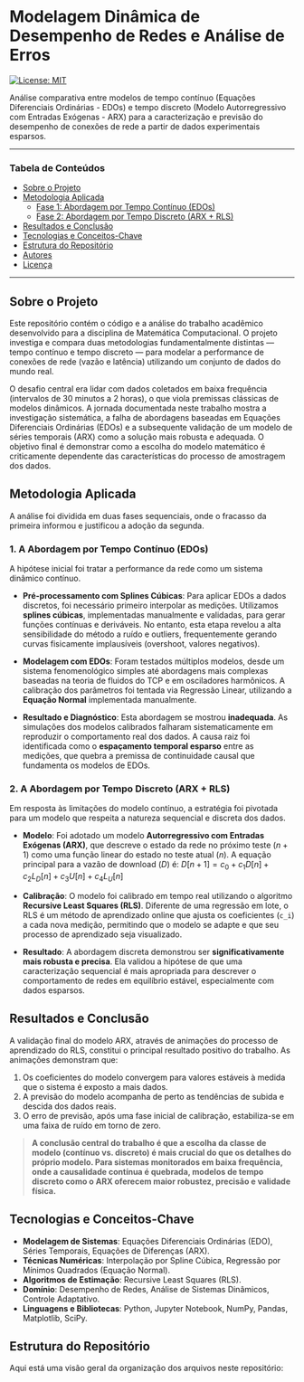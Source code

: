 # Modelagem Dinâmica de Desempenho de Redes e Análise de Erros

[![License: MIT](https://img.shields.io/badge/License-MIT-yellow.svg)](https://opensource.org/licenses/MIT)

Análise comparativa entre modelos de tempo contínuo (Equações Diferenciais Ordinárias - EDOs) e tempo discreto (Modelo Autorregressivo com Entradas Exógenas - ARX) para a caracterização e previsão do desempenho de conexões de rede a partir de dados experimentais esparsos.

---

### Tabela de Conteúdos
* [Sobre o Projeto](#sobre-o-projeto)
* [Metodologia Aplicada](#metodologia-aplicada)
  * [Fase 1: Abordagem por Tempo Contínuo (EDOs)](#1-a-abordagem-por-tempo-contínuo-edos)
  * [Fase 2: Abordagem por Tempo Discreto (ARX + RLS)](#2-a-abordagem-por-tempo-discreto-arx--rls)
* [Resultados e Conclusão](#resultados-e-conclusão)
* [Tecnologias e Conceitos-Chave](#tecnologias-e-conceitos-chave)
* [Estrutura do Repositório](#estrutura-do-repositório)
* [Autores](#autores)
* [Licença](#licença)

---

## Sobre o Projeto

Este repositório contém o código e a análise do trabalho acadêmico desenvolvido para a disciplina de Matemática Computacional. O projeto investiga e compara duas metodologias fundamentalmente distintas — tempo contínuo e tempo discreto — para modelar a performance de conexões de rede (vazão e latência) utilizando um conjunto de dados do mundo real.

O desafio central era lidar com dados coletados em baixa frequência (intervalos de 30 minutos a 2 horas), o que viola premissas clássicas de modelos dinâmicos. A jornada documentada neste trabalho mostra a investigação sistemática, a falha de abordagens baseadas em Equações Diferenciais Ordinárias (EDOs) e a subsequente validação de um modelo de séries temporais (ARX) como a solução mais robusta e adequada. O objetivo final é demonstrar como a escolha do modelo matemático é criticamente dependente das características do processo de amostragem dos dados.

## Metodologia Aplicada

A análise foi dividida em duas fases sequenciais, onde o fracasso da primeira informou e justificou a adoção da segunda.

### 1. A Abordagem por Tempo Contínuo (EDOs)

A hipótese inicial foi tratar a performance da rede como um sistema dinâmico contínuo.

* **Pré-processamento com Splines Cúbicas**: Para aplicar EDOs a dados discretos, foi necessário primeiro interpolar as medições. Utilizamos **splines cúbicas**, implementadas manualmente e validadas, para gerar funções contínuas e deriváveis. No entanto, esta etapa revelou a alta sensibilidade do método a ruído e outliers, frequentemente gerando curvas fisicamente implausíveis (overshoot, valores negativos).

* **Modelagem com EDOs**: Foram testados múltiplos modelos, desde um sistema fenomenológico simples até abordagens mais complexas baseadas na teoria de fluidos do TCP e em osciladores harmônicos. A calibração dos parâmetros foi tentada via Regressão Linear, utilizando a **Equação Normal** implementada manualmente.

* **Resultado e Diagnóstico**: Esta abordagem se mostrou **inadequada**. As simulações dos modelos calibrados falharam sistematicamente em reproduzir o comportamento real dos dados. A causa raiz foi identificada como o **espaçamento temporal esparso** entre as medições, que quebra a premissa de continuidade causal que fundamenta os modelos de EDOs.

### 2. A Abordagem por Tempo Discreto (ARX + RLS)

Em resposta às limitações do modelo contínuo, a estratégia foi pivotada para um modelo que respeita a natureza sequencial e discreta dos dados.

* **Modelo**: Foi adotado um modelo **Autorregressivo com Entradas Exógenas (ARX)**, que descreve o estado da rede no próximo teste ($n+1$) como uma função linear do estado no teste atual ($n$). A equação principal para a vazão de download ($D$) é:
    $D[n+1] = c_0 + c_1 D[n] + c_2 L_D[n] + c_3 U[n] + c_4 L_U[n]$

* **Calibração**: O modelo foi calibrado em tempo real utilizando o algoritmo **Recursive Least Squares (RLS)**. Diferente de uma regressão em lote, o RLS é um método de aprendizado online que ajusta os coeficientes (`c_i`) a cada nova medição, permitindo que o modelo se adapte e que seu processo de aprendizado seja visualizado.

* **Resultado**: A abordagem discreta demonstrou ser **significativamente mais robusta e precisa**. Ela validou a hipótese de que uma caracterização sequencial é mais apropriada para descrever o comportamento de redes em equilíbrio estável, especialmente com dados esparsos.

## Resultados e Conclusão

A validação final do modelo ARX, através de animações do processo de aprendizado do RLS, constitui o principal resultado positivo do trabalho. As animações demonstram que:
1.  Os coeficientes do modelo convergem para valores estáveis à medida que o sistema é exposto a mais dados.
2.  A previsão do modelo acompanha de perto as tendências de subida e descida dos dados reais.
3.  O erro de previsão, após uma fase inicial de calibração, estabiliza-se em uma faixa de ruído em torno de zero.

> **A conclusão central do trabalho é que a escolha da classe de modelo (contínuo vs. discreto) é mais crucial do que os detalhes do próprio modelo. Para sistemas monitorados em baixa frequência, onde a causalidade contínua é quebrada, modelos de tempo discreto como o ARX oferecem maior robustez, precisão e validade física.**

## Tecnologias e Conceitos-Chave

* **Modelagem de Sistemas**: Equações Diferenciais Ordinárias (EDO), Séries Temporais, Equações de Diferenças (ARX).
* **Técnicas Numéricas**: Interpolação por Spline Cúbica, Regressão por Mínimos Quadrados (Equação Normal).
* **Algoritmos de Estimação**: Recursive Least Squares (RLS).
* **Domínio**: Desempenho de Redes, Análise de Sistemas Dinâmicos, Controle Adaptativo.
* **Linguagens e Bibliotecas**: Python, Jupyter Notebook, NumPy, Pandas, Matplotlib, SciPy.

## Estrutura do Repositório

Aqui está uma visão geral da organização dos arquivos neste repositório:
